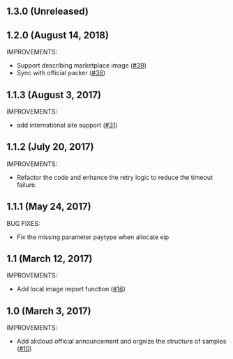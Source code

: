 ## 1.3.0 (Unreleased)

## 1.2.0 (August 14, 2018)

IMPROVEMENTS:

- Support describing marketplace image ([#39](https://github.com/alibaba/packer-provider/pull/39))
- Sync with official packer ([#38](https://github.com/alibaba/packer-provider/pull/38))

## 1.1.3 (August 3, 2017)

IMPROVEMENTS:

- add international site support ([#31](https://github.com/alibaba/packer-provider/pull/31))

## 1.1.2 (July 20, 2017)

IMPROVEMENTS:

- Refactor the code and enhance the retry logic to reduce the timeout failure.

## 1.1.1 (May 24, 2017)

BUG FIXES:

- Fix the missing parameter paytype when allocate eip

## 1.1 (March 12, 2017)

IMPROVEMENTS:

- Add local image import function ([#16](https://github.com/alibaba/packer-provider/pull/16))

## 1.0 (March 3, 2017)

IMPROVEMENTS:

- Add alicloud official announcement and orgnize the structure of samples ([#10](https://github.com/alibaba/packer-provider/pull/10))
